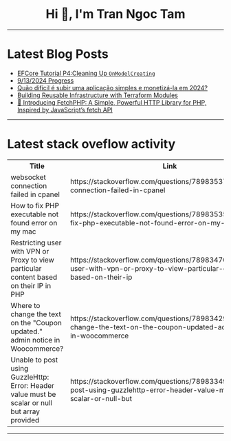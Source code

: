 <h1 align="center">Hi 👋, I'm Tran Ngoc Tam</h1>

---

# Latest Blog Posts 
<!-- BLOG-POST-LIST:START -->
- [EFCore Tutorial P4:Cleaning Up `OnModelCreating`](https://dev.to/moh_moh701/efcore-tutorial-p5cleaning-up-ef-cores-onmodelcreating-45fg)
- [9/13/2024 Progress](https://dev.to/jean_clenor/9132024-progress-lkj)
- [Quão difícil é subir uma aplicação simples e monetizá-la em 2024?](https://dev.to/arthurdiesel/quao-dificil-e-subir-uma-aplicacao-simples-e-monetiza-la-em-2024-1g74)
- [Building Reusable Infrastructure with Terraform Modules](https://dev.to/pat6339/building-reusable-infrastructure-with-terraform-modules-625)
- [🚀 Introducing FetchPHP: A Simple, Powerful HTTP Library for PHP, Inspired by JavaScript’s fetch API](https://dev.to/thavarshan/introducing-fetchphp-a-simple-powerful-http-library-for-php-inspired-by-javascripts-fetch-api-l72)
<!-- BLOG-POST-LIST:END -->

---

# Latest stack oveflow activity
<table>
  <tr><th>Title</th><th>Link</th></tr>
  <!-- STACKOVERFLOW:START --><tr><td>websocket connection failed in cpanel</td><td>https://stackoverflow.com/questions/78983537/websocket-connection-failed-in-cpanel</td></tr><tr><td>How to fix PHP executable not found error on my mac</td><td>https://stackoverflow.com/questions/78983535/how-to-fix-php-executable-not-found-error-on-my-mac</td></tr><tr><td>Restricting user with VPN or Proxy to view particular content based on their IP in PHP</td><td>https://stackoverflow.com/questions/78983470/restricting-user-with-vpn-or-proxy-to-view-particular-content-based-on-their-ip</td></tr><tr><td>Where to change the text on the &quot;Coupon updated.&quot; admin notice in Woocommerce?</td><td>https://stackoverflow.com/questions/78983429/where-to-change-the-text-on-the-coupon-updated-admin-notice-in-woocommerce</td></tr><tr><td>Unable to post using GuzzleHttp: Error: Header value must be scalar or null but array provided</td><td>https://stackoverflow.com/questions/78983349/unable-to-post-using-guzzlehttp-error-header-value-must-be-scalar-or-null-but</td></tr><!-- STACKOVERFLOW:END -->
</table>

---



